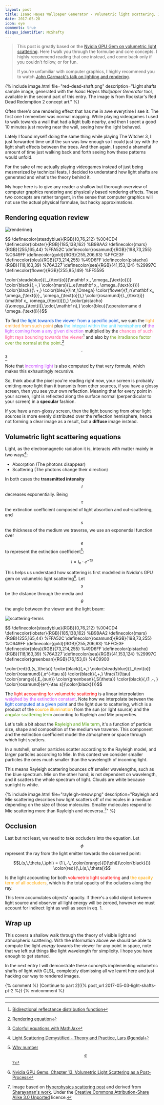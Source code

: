 ```yaml
---
layout: post
title: Isaac Hayes Wallpaper Generator - Volumetric light scattering, 1 of 2
date: 2017-05-28
icon: eye
comments: true
disqus_identifier: McShafty
---
```


> This post is greatly based on the [Nvidia GPU Gem on volumetric light scattering](https://developer.nvidia.com/gpugems/GPUGems3/gpugems3_ch13.html). Here I walk you through the formulae and core concepts. I highly recommend reading that one instead, and come back only if you couldn't follow, or for fun.
> 
> If you're unfamiliar with computer graphics, I highly recommend you to watch [John Carmack's talk on lighting and rendering](https://youtu.be/IyUgHPs86XM).

{% include image.html file="red-dead-shaft.png" description="Light shafts sample image, generated with the *Isaac Hayes Wallpaper Generator* tool, available in the second part of this entry. The image is from Rockstar's Red Dead Redemption 2 concept art." %}


Often there's one rendering effect that has me in awe everytime I see it. The first one I remember was normal mapping. While playing videogames I used to walk towards a wall that had a light bulb nearby, and then I spent a good 10 minutes just moving near the wall, seeing how the light behaved. 

Lately I found myself doing the same thing while playing The Witcher 3, I just forwarded time until the sun was low enough so I could just toy with the light shaft effects between the trees. And then again, I spend a shameful amount of time just walking back and forth seeing how these patterns would unfold. 

For the sake of me actually playing videogames instead of just being mesmerized by technical feats, I decided to understand how light shafts are generated and what's the theory behind it.

My hope here is to give any reader a shallow but thorough overview of computer graphics rendering and physically based rendering effects. These two concepts are rather tangent, in the sense that computer graphics will not use the actual physical formulae, but hacky approximations.



## Rendering equation review

![renderineq]({{site.baseurl}}/images/rendering-equation-drawing.png)


$$
\definecolor{steadyblue}{RGB}{0,76,212} %004CD4
\definecolor{lobster}{RGB}{185,138,162} %B98AA2
\definecolor{mars}{RGB}{255,165,44} %FFA52C
\definecolor{rosamund}{RGB}{198,73,255} %C649FF
\definecolor{gold}{RGB}{255,206,63} %FFCE3F
\definecolor{bleu}{RGB}{73,214,255} %49D6FF
\definecolor{pistacho}{RGB}{118,163,39} %76A327
\definecolor{sea}{RGB}{41,153,124}  %29997C 
\definecolor{flower}{RGB}{255,85,149} %FF5595

\color{steadyblue}{L_{\text{o}}(\mathbf x,\, \omega_{\text{o}})} \color{black}{\,=\,} \color{mars}{L_e(\mathbf x,\, \omega_{\text{o}})} \color{black}{\ +\,} \color{bleu}{\int_\Omega} \color{flower}{f_r(\mathbf x,\, \omega_{\text{i}},\, \omega_{\text{o}})\,} \color{rosamund}{L_{\text{i}}(\mathbf x,\, \omega_{\text{i}})\,} \color{pistacho}{(\omega_{\text{i}}\,\cdot\,\mathbf n)\,} \color{bleu}{\operatorname d \omega_{\text{i}}}$$

To find <font color="#004CD4">the light towards the viewer from a specific point</font>, we sum the <font color="#FFA52C">light emitted from such point</font> plus <font color="#49D6FF">the integral within the unit hemisphere</font> of <font color="#C649FF">the light coming from a any given direction</font> multiplied by the <font color="#FF5595">chances of such light rays bouncing towards the viewer</font>[^100] and also by <font color="#76A327">the irradiance factor over the normal at the point</font>.[^1]$$^,$$[^2]

Note that <font color="C649FF">incoming light</font> is also computed by that very formula, which makes this exhaustingly recursive.

So, think about the pixel you're reading right now, your screen is probably emitting more light than it transmits from other sources, if you have a glossy screen, then you see your own reflection. Meaning that for every point in your screen, light is reflected along the surface normal (perpendicular to your screen) in a **specular** fashion. 

If you have a non-glossy screen, then the light bouncing from other light sources is more evenly distributed over the reflection hemisphere, hence not forming a clear image as a result, but a **diffuse** image instead.


## Volumetric light scattering equations

Light, as the electromagnetic radiation it is, interacts with matter mainly in two ways[^4]:

* Absorption (The photons disappear)
* Scattering (The photons change their direction)

In both cases the **transmitted intensity** $$I$$ decreases exponentially. Being $$\tau$$ the extinction coefficient composed of light absortion and out-scattering, and $$s$$ the thickness of the medium we traverse, we use an exponential function over $$e$$ to represent the extinction coefficient[^3]:

$$I=I_\text{o} · e^{-\tau s}$$

This helps us understand how scattering is first modelled in Nvidia's GPU gem on volumetric light scattering[^7]. Let $$s$$ be the distance through the media and $$\theta$$ the angle between the viewer and the light beam:

![scattering-terms]({{site.baseurl}}/images/rendering-scatter-terms.png)

$$
\definecolor{steadyblue}{RGB}{0,76,212} %004CD4
\definecolor{lobster}{RGB}{185,138,162} %B98AA2
\definecolor{mars}{RGB}{255,165,44} %FFA52C
\definecolor{rosamund}{RGB}{198,73,255} %C649FF
\definecolor{gold}{RGB}{255,206,63} %FFCE3F
\definecolor{bleu}{RGB}{73,214,255} %49D6FF
\definecolor{pistacho}{RGB}{118,163,39} %76A327
\definecolor{sea}{RGB}{41,153,124}  %29997C 
\definecolor{greenbean}{RGB}{76,153,0}  %4C9900 

\color{red}{L(s,\,\theta)} \color{black}{\,=\,} \color{steadyblue}{L_\text{o}} \color{rosamund}{\,e^{-\tau s}} \color{black}{\,+\,} \frac{1}{\tau} \color{orange}{\,E_{sun}} \color{greenbean}{\,S(\theta)} \color{black}{\,(1 \,-\, } \color{rosamund}{e^{-\tau s}}\color{black}{)}$$

The <font color="FF0000">light accounting for volumetric scattering</font> is a linear interpolation <font color="C649FF">weighed by the extinction constant</font>. Note how we interpolate between the <font color="004CD4">light computed at a given point</font> and the light due to scattering, which is a product of the <font color="FFAF00">source illumination</font> from the sun (or light source) and the <font color="4C9900">angular scattering term</font> according to Rayleigh and Mie properties.

Let's talk a bit about the <font color="4C9900">Rayleigh and Mie term</font>, it's a function of particle size, shape and composition of the medium we traverse. This component and the extinction coefficient model the atmosphere or space through which light scatters. 

In a nutshell, smaller particles scatter according to the Rayleigh model, and larger particles according to Mie. In this context we consider smaller particles the ones much smaller than the wavelength of incoming light. 

This means Rayleigh scattering bounces off smaller wavelengths, such as the blue spectrum. Mie on the other hand, is not dependent on wavelength, and it scatters the whole spectrum of light. Clouds are white because sunlight is white.

{% include image.html file="rayleigh-meow.png" description="Rayleigh and Mie scattering describes how light scatters off of molecules in a medium depending on the size of those molecules. Smaller molecules respond to Mie scattering more than Rayleigh and viceversa.[^44]" %}

## Occlusion

Last but not least, we need to take occluders into the equation. Let $$\phi$$ represent the ray from the light emitter towards the observed point:

$$L(s,\,\theta,\,\phi) = (1 \,-\, \color{orange}{D(\phi)}\color{black}{)} \color{red}{\,L(s,\,\theta)}$$

Is the light accounting for both <font color="FF0000">volumetric light scattering</font> and <font color="FFA600">the opacity term of all occluders</font>, which is the total opacity of the ocluders along the ray. 

This term accumulates objects' opacity. If there's a solid object between light source and observer all light energy will be zeroed, however we must account for indirect light as well as seen in eq. 1.

## Wrap up

This covers a shallow walk through the theory of visible light and atmospheric scattering. With the information above we should be able to compute the light _energy_ towards the viewer for any point in space, note that we left out things like light wavelength for simplicity. I hope you have enough to get started.

In the next entry I will demonstrate these concepts implementing volumetric shafts of light with GLSL, completely dismissing all we learnt here and just hacking our way to rendered images.


{% comment %}
[Continue to part 2]({% post_url 2017-05-03-light-shafts-pt-2 %})
{% endcomment %}

-------------


[^1]: [Rendering equation](https://en.wikipedia.org/wiki/Rendering_equation)
[^2]: [Colorful equations with MathJax](http://adereth.github.io/blog/2013/11/29/colorful-equations/)
[^3]: [Why number $$e$$?](https://www.youtube.com/watch?v=AuA2EAgAegE)
[^4]: [Light Scattering Demystified - Theory and Practice, Lars Øgendal](http://www.nbi.dk/~ogendal/personal/lho/lightscattering_theory_and_practice.pdf)
[^100]: [Bidirectional reflectance distribution function](https://en.wikipedia.org/wiki/Bidirectional_reflectance_distribution_function)
[^32]: [Rayleigh and Mie scattering](http://hyperphysics.phy-astr.gsu.edu/hbase/atmos/blusky.html)
[^7]: [Nvidia GPU Gems, Chapter 13. Volumetric Light Scattering as a Post-Process](https://developer.nvidia.com/gpugems/GPUGems3/gpugems3_ch13.html)
[^44]: Image based on [Hyperphysics scattering post](http://hyperphysics.phy-astr.gsu.edu/hbase/atmos/blusky.html) and derived from [Sharayanan's work](https://commons.wikimedia.org/wiki/File:Mie_scattering.svg). Under the [Creative Commons Attribution-Share Alike 3.0 Unported](https://creativecommons.org/licenses/by-sa/3.0/deed.en) licence.